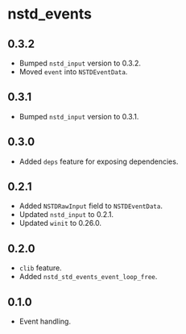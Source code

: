 # nstd_events
## 0.3.2
- Bumped `nstd_input` version to 0.3.2.
- Moved `event` into `NSTDEventData`.
## 0.3.1
- Bumped `nstd_input` version to 0.3.1.
## 0.3.0
- Added `deps` feature for exposing dependencies.
## 0.2.1
- Added `NSTDRawInput` field to `NSTDEventData`.
- Updated `nstd_input` to 0.2.1.
- Updated `winit` to 0.26.0.
## 0.2.0
- `clib` feature.
- Added `nstd_std_events_event_loop_free`.
## 0.1.0
- Event handling.
